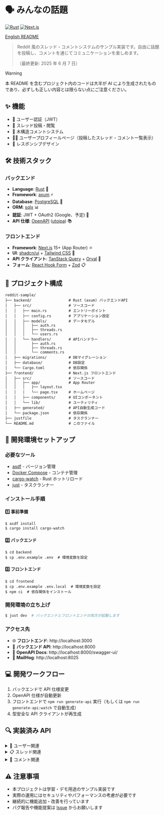 # 🗣️ みんなの話題

[![Rust](https://img.shields.io/badge/rust-1.87.0-orange.svg?logo=rust)](https://www.rust-lang.org)
[![Next.js](https://img.shields.io/badge/next.js-15+-black.svg?logo=next.js)](https://nextjs.org/)

[English README](./docs/README.en.md)

> Reddit 風のスレッド・コメントシステムのサンプル実装です。自由に話題を投稿し、コメントを通じてコミュニケーションを楽しめます。
>
> （最終更新: 2025 年 6 月 7 日）

> [!WARNING]
> 本 README を含むプロジェクト内のコードは大半が AI により生成されたものであり、必ずしも正しい内容とは限らない点にご注意ください。

## ✨ 機能

- 👤 ユーザー認証（JWT）
- 📝 スレッド投稿・閲覧
- 💬 木構造コメントシステム
- 👨‍💻 ユーザープロフィールページ（投稿したスレッド・コメント一覧表示）
- 📱 レスポンシブデザイン

## 🛠️ 技術スタック

### バックエンド

- **Language**: [Rust](https://www.rust-lang.org/) 🦀
- **Framework**: [axum](https://github.com/tokio-rs/axum) ⚡
- **Database**: [PostgreSQL](https://www.postgresql.org/) 🐘
- **ORM**: [sqlx](https://github.com/launchbadge/sqlx) 📊
- **認証**: JWT + OAuth2 (Google、予定) 🔐
- **API 仕様**: [OpenAPI](https://www.openapis.org/) ([utoipa](https://github.com/juhaku/utoipa)) 📚

### フロントエンド

- **Framework**: [Next.js](https://nextjs.org/) 15+ (App Router) ⚛️
- **UI**: [shadcn/ui](https://ui.shadcn.com/) + [Tailwind CSS](https://tailwindcss.com/) 🎨
- **API クライアント**: [TanStack Query](https://tanstack.com/query) + [Orval](https://orval.dev/) 🔄
- **フォーム**: [React Hook Form](https://react-hook-form.com/) + [Zod](https://zod.dev/) 📋

## 📂 プロジェクト構成

```
reddit-sample/
├── backend/                 # Rust (axum) バックエンドAPI
│   ├── src/                 # ソースコード
│   │   ├── main.rs          # エントリーポイント
│   │   ├── config.rs        # アプリケーション設定
│   │   ├── models/          # データモデル
│   │   │   ├── auth.rs
│   │   │   ├── threads.rs
│   │   │   └── users.rs
│   │   └── handlers/        # APIハンドラー
│   │       ├── auth.rs
│   │       ├── threads.rs
│   │       └── comments.rs
│   ├── migrations/          # DBマイグレーション
│   ├── database/            # DB設定
│   └── Cargo.toml           # 依存関係
├── frontend/                # Next.js フロントエンド
│   ├── src/                 # ソースコード
│   │   ├── app/             # App Router
│   │   │   ├── layout.tsx
│   │   │   └── page.tsx     # ホームページ
│   │   ├── components/      # UIコンポーネント
│   │   └── lib/             # ユーティリティ
│   ├── generated/           # API自動生成コード
│   └── package.json         # 依存関係
├── justfile                 # タスクランナー
└── README.md                # このファイル
```

## 🚀 開発環境セットアップ

### 必要なツール

- [asdf](https://asdf-vm.com/) - バージョン管理
- [Docker Compose](https://docs.docker.com/compose/) - コンテナ管理
- [cargo-watch](https://crates.io/crates/cargo-watch) - Rust ホットリロード
- [just](https://just.systems/) - タスクランナー

### インストール手順

#### 1️⃣ 事前準備

```bash
$ asdf install
$ cargo install cargo-watch
```

#### 2️⃣ バックエンド

```shell
$ cd backend
$ cp .env.example .env  # 環境変数を設定
```

#### 3️⃣ フロントエンド

```shell
$ cd frontend
$ cp .env.example .env.local  # 環境変数を設定
$ npm ci  # 依存関係をインストール
```

### 開発環境の立ち上げ

```bash
$ just dev  # バックエンドとフロントエンドの両方が起動します
```

### アクセス先

- 🌐 **フロントエンド**: http://localhost:3000
- 🔌 **バックエンド API**: http://localhost:8000
- 📘 **OpenAPI Docs**: http://localhost:8000/swagger-ui/
- 📧 **MailHog**: http://localhost:8025

## 💻 開発ワークフロー

1. バックエンドで API 仕様変更
2. OpenAPI 仕様が自動更新
3. フロントエンドで `npm run generate-api` 実行（もしくは `npm run generate-api:watch` で自動生成）
4. 型安全な API クライアントが再生成

## 🔍 実装済み API

<details>
<summary>👤 ユーザー関連</summary>

- ユーザー登録・ログイン・ログアウト
- ユーザープロフィール表示
- ユーザーが投稿したスレッド一覧取得
- ユーザーが投稿したコメント一覧取得
- プロフィール編集
</details>

<details>
<summary>📋 スレッド関連</summary>

- スレッド一覧取得
- スレッド詳細取得
- スレッド作成・削除
</details>

<details>
<summary>💬 コメント関連</summary>

- スレッドのコメント一覧取得
- コメント投稿・削除
- 返信コメント（ネスト構造）
</details>

## ⚠️ 注意事項

- 本プロジェクトは学習・デモ用途のサンプル実装です
- 実際の運用にはセキュリティやパフォーマンスの考慮が必要です
- 継続的に機能追加・改善を行っています
- バグ報告や機能提案は [Issue](https://github.com/y-temp4/wadai-us/issues) からお願いします
